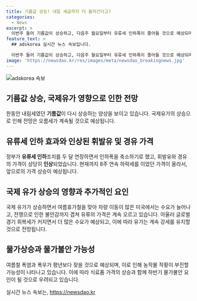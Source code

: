 ```yaml
---
title: 기름값 상승! 내일 세금까지 더 올라간다고?
categories:
  - News
excerpt: >
  이번주 들어 기름값이 상승하고, 다음주 월요일부터 유류세 인하폭이 줄어들 것으로 예상되며, 이는 국제유가의 상승으로 이어졌습니다. 정부의 유류세 인하조치 연장으로 인해 휘발유와 경유의 가격이 상승하고, 이는 전국적인 현상으로 나타나고 있습니다. 미국의 수요 증가와 전쟁으로 인한 불확실성으로 국제 유가가 상승하고 있는 가운데, 여름철 폭염과 폭우가 예고되는 가운데 농작물 작황 부진으로 식료품 가격의 상승과 함께 물가불안 요인이 우려됩니다.
feature_text: >
  ## adskorea 실시간 뉴스 속보입니다.

  이번주 들어 기름값이 상승하고, 다음주 월요일부터 유류세 인하폭이 줄어들 것으로 예상되며, 이는 국제유가의 상승으로 이어졌습니다. 정부의 유류세 인하조치 연장으로 인해 휘발유와 경유의 가격이 상승하고, 이는 전국적인 현상으로 나타나고 있습니다. 미국의 수요 증가와 전쟁으로 인한 불확실성으로 국제 유가가 상승하고 있는 가운데, 여름철 폭염과 폭우가 예고되는 가운데 농작물 작황 부진으로 식료품 가격의 상승과 함께 물가불안 요인이 우려됩니다.
image: 'https://newsdao.kr/res/images/meta/newsdao_breakingnews.jpg'
---
```


<p><img src="https://newsdao.kr/res/images/meta/newsdao_breakingnews.jpg" alt="adskorea 속보" /></p>

<h2 data-ke-size="size26">기름값 상승, 국제유가 영향으로 인한 전망</h2>

<p data-ke-size="size16">한동안 내림세였던 <b>기름값</b>이 다시 상승하는 양상을 보이고 있습니다. 국제유가의 상승으로 인해 전망은 오름세가 계속될 것으로 예상됩니다.</p>

<h2 data-ke-size="size26">유류세 인하 효과와 인상된 휘발유 및 경유 가격</h2>

<p data-ke-size="size16">정부가 <b>유류세 인하</b>조치를 두 달 연장하면서 인하폭을 축소하기로 했고, 휘발유와 경유의 가격이 상당히 <b>인상</b>되었습니다. 현재까지 8주 연속 하락세를 이었던 가격이 올라서, 앞으로의 가격 상승이 예상됩니다.</p>

<h2 data-ke-size="size26">국제 유가 상승의 영향과 추가적인 요인</h2>

<p data-ke-size="size16">국제 유가가 상승하면서 여름휴가철을 맞아 차량 이동이 많은 미국에서는 수요가 늘어나고, 전쟁으로 인한 불안감까지 겹쳐 유류의 가격은 계속 오르고 있습니다. 아울러 글로벌 경기 회복세가 커지면서 더 많은 수요가 예상되고, 이에 따라 유가는 계속 강세를 유지할 것으로 전망됩니다.</p>

<h2 data-ke-size="size26">물가상승과 물가불안 가능성</h2>

<p data-ke-size="size16">여름철 폭염과 폭우가 평년보다 잦을 것으로 예상되며, 이로 인해 농작물 작황이 부진할 가능성이 나타나고 있습니다. 이에 따라 식료품 가격의 상승과 함께 하반기 물가불안 요인이 될 것으로 우려되고 있습니다.</p>
실시간 뉴스 속보는, <a href="https://newsdao.kr" rel="dofollow">https://newsdao.kr</a>


